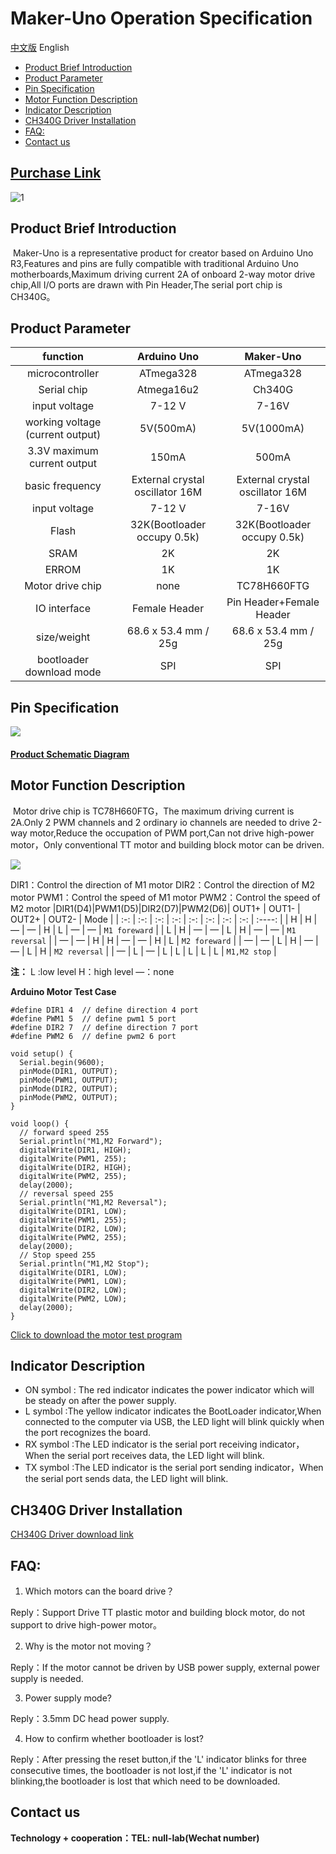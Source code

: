 # Maker-Uno Operation Specification
[中文版](README_ZH.md) English

- [Product Brief Introduction](#product-brief-introduction)
- [Product Parameter](#product-parameter)
- [Pin Specification](#pin-specification)
- [Motor Function Description](#motor-function-description)
- [Indicator Description](#indicator-description)
- [CH340G Driver Installation](#ch340g-driver-installation)
- [FAQ:](#faq)
- [Contact us](#contact-us)

## [Purchase Link](https://item.taobao.com/item.htm?spm=a1z10.5-c-s.w4002-21556097795.26.23ae6b0dJkBCqZ&id=680974076367)

![1](./Maker-Uno/Maker_Uno.png)


## Product Brief Introduction

​	Maker-Uno is a representative product for creator based on Arduino Uno R3,Features and pins are fully compatible with traditional Arduino Uno motherboards,Maximum driving current 2A of onboard 2-way motor drive chip,All I/O ports are drawn with Pin Header,The serial port chip is CH340G。

## Product Parameter
|function|Arduino Uno|Maker-Uno|
| :-: | :-: | :-: |
| microcontroller | ATmega328 | ATmega328 |
| Serial chip | Atmega16u2 | Ch340G |
| input voltage | 7-12 V | 7-16V |
| working voltage (current output) | 5V(500mA) | 5V(1000mA) |
| 3.3V maximum current output | 150mA | 500mA |
| basic frequency | External crystal oscillator 16M | External crystal oscillator 16M |
| input voltage | 7-12 V | 7-16V |
| Flash | 32K(Bootloader occupy 0.5k) | 32K(Bootloader occupy 0.5k) |
| SRAM | 2K | 2K |
| ERROM | 1K | 1K |
| Motor drive chip | none | TC78H660FTG |
| IO interface |  Female Header | Pin Header+Female Header |
| size/weight | 68.6 x 53.4 mm / 25g | 68.6 x 53.4 mm / 25g |
| bootloader download mode | SPI | SPI |
## Pin Specification 

![ ](./Maker-Uno/Maker_Uno_CalloutDrawing.png)



#### **[Product Schematic Diagram](./Maker-Uno/Maker_Uno.pdf)**

## Motor Function Description

​		Motor drive chip is TC78H660FTG，The maximum driving current is 2A.Only 2 PWM channels and 2 ordinary io channels are needed to drive 2-way motor,Reduce the occupation of PWM port,Can not drive high-power motor，Only conventional TT motor and building block motor can be driven.

![ ](./Maker-Uno/Maker_Uno_Motor.png)

DIR1：Control the direction of M1 motor		DIR2：Control the direction of M2 motor		PWM1：Control the speed of M1 motor		PWM2：Control the speed of M2 motor
|DIR1(D4)|PWM1(D5)|DIR2(D7)|PWM2(D6)| OUT1+ | OUT1- | OUT2+ | OUT2- | Mode |
| :-: | :-: | :-: | :-: | :-: | :-: | :-: | :-: | :----: |
| H | H | — | — | H | L | — | — | `M1 foreward` |
| L | H | — | — | L | H | — | — | `M1 reversal` |
| — | — | H | H | — | — | H | L | `M2 foreward` |
| — | — | L | H | — | — | L | H | `M2 reversal` |
| — | L | — | L | L | L | L | L | `M1,M2 stop` |

**注：** L :low level 		H：high level		—：none		


**Arduino Motor Test Case**

```
#define DIR1 4  // define direction 4 port
#define PWM1 5  // define pwm1 5 port
#define DIR2 7  // define direction 7 port
#define PWM2 6  // define pwm2 6 port

void setup() {
  Serial.begin(9600);
  pinMode(DIR1, OUTPUT);
  pinMode(PWM1, OUTPUT);
  pinMode(DIR2, OUTPUT);
  pinMode(PWM2, OUTPUT);
}

void loop() {
  // forward speed 255
  Serial.println("M1,M2 Forward");
  digitalWrite(DIR1, HIGH);
  digitalWrite(PWM1, 255);
  digitalWrite(DIR2, HIGH);
  digitalWrite(PWM2, 255);
  delay(2000);
  // reversal speed 255
  Serial.println("M1,M2 Reversal");
  digitalWrite(DIR1, LOW);
  digitalWrite(PWM1, 255);
  digitalWrite(DIR2, LOW);
  digitalWrite(PWM2, 255);
  delay(2000);
  // Stop speed 255
  Serial.println("M1,M2 Stop");
  digitalWrite(DIR1, LOW);
  digitalWrite(PWM1, LOW);
  digitalWrite(DIR2, LOW);
  digitalWrite(PWM2, LOW);
  delay(2000);
}
```

[Click to download the motor test program](https://github.com/emakefun/maker-uno/releases/download/v1.0.0/DC_MotorTest.zip)

## Indicator Description

- ON symbol : The red indicator indicates the power indicator which will be steady on after the power supply.
- L symbol  :The yellow indicator indicates the BootLoader indicator,When connected to the computer via USB, the LED light will blink quickly when the port recognizes the board.
- RX symbol :The LED indicator is the serial port receiving indicator，When the serial port receives data, the LED light will blink.
- TX symbol :The LED indicator is the serial port sending indicator，When the serial port sends data, the LED light will blink.

## CH340G Driver Installation
[CH340G Driver download link](https://www.wch.cn/downloads/CH341SER_ZIP.html)

## FAQ:

1. Which motors can the board drive？

Reply：Support Drive TT plastic motor and building block motor, do not support to drive high-power motor。	

2. Why is the motor not moving？

Reply：If the motor cannot be driven by USB power supply, external power supply is needed.

3. Power supply mode?

Reply：3.5mm DC head power supply.

4. How to confirm whether bootloader is lost?

Reply：After pressing the reset button,if the 'L' indicator blinks for three consecutive times, the bootloader is not lost,if the 'L' indicator is not blinking,the bootloader is lost that which
need to be downloaded.

## Contact us

**Technology + cooperation：TEL:  null-lab(Wechat number)**